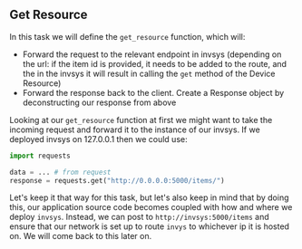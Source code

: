 ## Get Resource

In this task we will define the `get_resource` function, which will:
- Forward the request to the relevant endpoint in invsys (depending on the url: if the item id is provided,
it needs to be added to the route, and the in the invsys it will result in calling the `get` method of the Device Resource)
- Forward the response back to the client. Create a Response object by deconstructing our response from above


Looking at our `get_resource` function at first we might want to take the incoming request and forward it to the instance of our
invsys. If we deployed invsys on 127.0.0.1 then we could use:

```python
import requests

data = ... # from request
response = requests.get("http://0.0.0.0:5000/items/")
```
Let's keep it that way for this task, but let's also keep in mind that
by doing this, our application source code becomes coupled with how and where we deploy `invsys`.
Instead, we can post to `http://invsys:5000/items` and ensure that our network is set up to route `invys` to whichever ip it is hosted on. 
We will come back to this later on.
